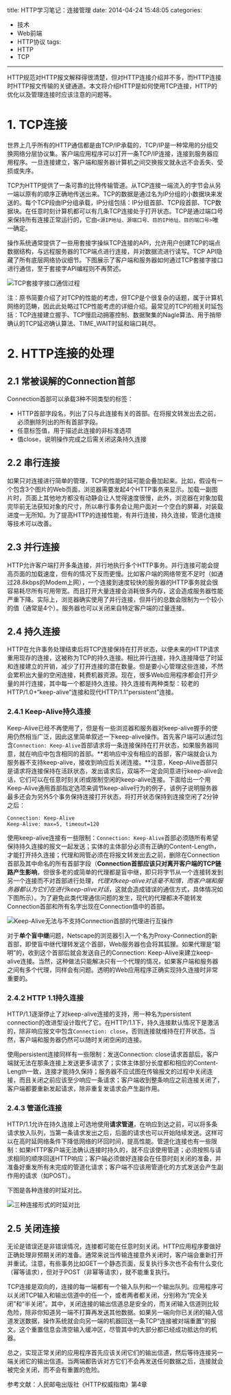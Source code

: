 title: HTTP学习笔记：连接管理
date: 2014-04-24 15:48:05
categories:
- 技术
- Web前端
- HTTP协议
tags:
- HTTP
- TCP
---
HTTP规范对HTTP报文解释得很清楚，但对HTTP连接介绍并不多，而HTTP连接时HTTP报文传输的关键通道。本文将介绍HTTP是如何使用TCP连接，HTTP的优化以及管理连接时应该注意的问题等。

<!-- more -->

# 1. TCP连接

世界上几乎所有的HTTP通信都是由TCP/IP承载的，TCP/IP是一种常用的分组交换网络分层协议集。客户端应用程序可以打开一条TCP/IP连接，连接到服务器应用程序。一旦连接建立，客户端和服务器计算机之间交换报文就永远不会丢失、受损或失序。

TCP为HTTP提供了一条可靠的比特传输管道。从TCP连接一端流入的字节会从另一端以原有的顺序正确地传送出来。TCP的数据是通过名为IP分组的小数据块来发送的。每个TCP段由IP分组承载，IP分组包括：IP分组首部、TCP段首部、TCP数据块。在任意时刻计算机都可以有几条TCP连接处于打开状态。TCP是通过端口号来保持所有连接正常运行的，它由`<源IP地址、源端口号、目的IP地址、目的端口号>`唯一确定。

操作系统通常提供了一些用套接字操纵TCP连接的API，允许用户创建TCP的端点数据结构，与远程服务器的TCP端点进行连接，并对数据流进行读写。TCP API隐藏了所有底层网络协议细节。下图展示了客户端和服务器如何通过TCP套接字接口进行通信，至于套接字API编程则不再赘述。

![TCP套接字接口通信过程](https://raytaylorlin-blog.oss-cn-shenzhen.aliyuncs.com/image/HTTP/TCP%E5%A5%97%E6%8E%A5%E5%AD%97%E6%8E%A5%E5%8F%A3%E9%80%9A%E4%BF%A1%E8%BF%87%E7%A8%8B.jpg)

注：原书简要介绍了对TCP的性能的考虑，但TCP是个很复杂的话题，属于计算机网络的范畴，因此此处略过TCP性能考虑的详细介绍。最常见的TCP的相关时延包括：TCP连接建立握手、TCP慢启动拥塞控制、数据聚集的Nagle算法、用于捎带确认的TCP延迟确认算法、TIME_WAIT时延和端口耗尽。

# 2. HTTP连接的处理

## 2.1 常被误解的Connection首部

Connection首部可以承载3种不同类型的标签：

* HTTP首部字段名，列出了只与此连接有关的首部。在将报文转发出去之前，必须删除列出的所有首部字段。
* 任意标签值，用于描述此连接的非标准选项
* 值close，说明操作完成之后需关闭这条持久连接

## 2.2 串行连接

如果只对连接进行简单的管理，TCP的性能时延可能会叠加起来。比如，假设有一个包含3个图片的Web页面，浏览器需要发起4个HTTP事务来显示。加载一副图片时，页面上其他地方都没有动静会让人觉得速度很慢，此外，浏览器在对象加载完毕前无法获知对象的尺寸，所以串行事务会让用户面对一个空白的屏幕，对装载进度一无所知。为了提高HTTP的连接性能，有并行连接，持久连接，管道化连接等技术可以改善。

## 2.3 并行连接

HTTP允许客户端打开多条连接，并行地执行多个HTTP事务。并行连接可能会提高页面的加载速度，但有的情况下反而更慢。比如客户端的网络带宽不足时（如通过28.8kbps的Modem上网），一个连接到速度较快的服务器的HTTP事务就会很容易耗尽所有可用带宽。而且打开大量连接会消耗很多内存，这会造成服务器性能严重下降。实际上，浏览器确实使用了并行连接，但并行的总数会限制为一个较小的值（通常是4个）。服务器也可以关闭来自特定客户端的过量连接。

## 2.4 持久连接

HTTP在允许事务处理结束后将TCP连接保持在打开状态，以便未来的HTTP请求重用现存的连接，这被称为TCP的持久连接。相比并行连接，持久连接降低了时延和连接建立的开销，减少了打开连接的潜在数量。但是要小心管理这些连接，不然会累积出大量的空闲连接，耗费机器资源。现在，很多Web应用程序都会打开少量的并行连接，其中每一个都是持久连接。持久连接有两种类型：较老的HTTP/1.0+“keep-alive”连接和现代HTTP/1.1“persistent”连接。

### 2.4.1 Keep-Alive持久连接

Keep-Alive已经不再使用了，但是有一些浏览器和服务器对keep-alive握手的使用仍然相当广泛，因此这里简单叙述一下keep-alive操作。首先客户端可以通过包含`Connection: Keep-Alive`首部请求将一条连接保持在打开状态，如果服务器同意，就在响应中包含相同的首部。**若响应中没有相应的首部，客户端就会认为服务器不支持keep-alive，接收到响应后关闭连接。**注意，Keep-Alive首部只是请求将连接保持在活跃状态，发出请求后，双端不一定会同意进行keep-alive会话，它们可以在任意时刻关闭或限制空闲的keep-alive连接。下面给出一个用Keep-Alive通用首部指定选项来调节keep-alive行为的例子，该例子说明服务器最多还会为另外5个事务保持连接打开状态，将打开状态保持到连接空闲了2分钟之后：

    Connection: Keep-Alive
    Keep-Alive: max=5, timeout=120

使用keep-alive连接有一些限制：`Connection: Keep-Alive`首部必须随所有希望保持持久连接的报文一起发送；实体的主体部分必须有正确的Content-Length，才能打开持久连接；代理和网管必须在将报文转发出去之前，删除在Connection首部及其中命名的所有首部字段（**Connection首部应该只对离开客户端的TCP链路产生影响**，但很多老的或简单的代理都是盲中继，即只将字节从一个连接转发到另一个连接而不对首部进行处理，*代理对keep-alive对话毫不知情，而客户端和服务器都认为它们在进行keep-alive对话*，这就会造成错误的通信方式，具体情况如下图所示）。为了避免此类代理通信问题的发生，现代的代理都决不能转发Connection首部和所有名字出现在Connection值中的首部。

![Keep-Alive无法与不支持Connection首部的代理进行互操作](https://raytaylorlin-blog.oss-cn-shenzhen.aliyuncs.com/image/HTTP/Keep-Alive%E6%97%A0%E6%B3%95%E4%B8%8E%E4%B8%8D%E6%94%AF%E6%8C%81Connection%E9%A6%96%E9%83%A8%E7%9A%84%E4%BB%A3%E7%90%86%E8%BF%9B%E8%A1%8C%E4%BA%92%E6%93%8D%E4%BD%9C.jpg)

对于**单个盲中继**问题，Netscape的浏览器引入一个名为Proxy-Connection的新首部，即使盲中继代理转发这个首部，Web服务器也会将其狐狸。如果代理是“聪明”的，收到这个首部后就会发送自己的Connection: Keep-Alive来建立keep-alive连接。当然，这种做法只能解决只有一个代理的情况，如果客户端和服务器之间有多个代理，同样会有问题。透明的Web应用程序正确实现持久连接时非常重要的。

### 2.4.2 HTTP 1.1持久连接

HTTP/1.1逐渐停止了对keep-alive连接的支持，用一种名为persistent connection的改进型设计取代了它。在HTTP/1.1下，持久连接默认情况下是激活的，除非响应报文中包含`Connection: close`，否则连接就维持在打开状态。当然，客户端和服务器仍然可以随时关闭空闲的连接。

使用persistent连接同样有一些限制：发送Connection: close请求首部后，客户端就无法在那条连接上发送更多请求了；实体主体部分长度都和相应的Content-Length一致，连接才能持久保持；服务器不应试图在传输报文的过程中关闭连接，而且关闭之前应该至少响应一条请求；客户端收到整条响应之前连接关闭了，客户端都要重新发起请求，除非重复发请求会产生副作用。

### 2.4.3 管道化连接

HTTP/1.1允许在持久连接上可选地使用**请求管道**，在响应到达之前，可以将多条请求放入队列，当第一条请求发出之后，后面的请求也可以开始陆续发送。这样可以在高时延网络条件下降低网络的环回时间，提高性能。管道化连接也有一些限制：如果HTTP客户端无法确认连接时持久的，就不应该使用管道；必须按照与请求相同的顺序回送HTTP响应；客户端必须做好连接会在任意时刻关闭的准备，并准备好重发所有未完成的管道化请求；客户端不应该用管道化的方式发送会产生副作用的请求（如POST）。

下图是各种连接的时延对比。

![三种连接形式的时延对比](https://raytaylorlin-blog.oss-cn-shenzhen.aliyuncs.com/image/HTTP/%E4%B8%89%E7%A7%8D%E8%BF%9E%E6%8E%A5%E5%BD%A2%E5%BC%8F%E7%9A%84%E6%97%B6%E5%BB%B6%E5%AF%B9%E6%AF%94.jpg)

## 2.5 关闭连接

无论是错误还是非错误情况，连接都可能在任意时刻关闭。HTTP应用程序要做好正确处理非预期关闭的准备。通常来说当传输连接意外关闭时，客户端会重新打开并重试。注意，有些事务比如GET一个静态页面，反复执行多次也不会有什么变化（幂等请求），但对于POST（非幂等请求），就不能重复执行。

TCP连接是双向的，连接的每一端都有一个输入队列和一个输出队列。应用程序可以关闭TCP输入和输出信道中的任一个，或者两者都关闭，分别称为“完全关闭”和“半关闭”。其中，关闭连接的输出信道总是安全的，而关闭输入信道则比较危险，除非你知道另一端不打算再发送其他数据。如果另一端向你已关闭的输入信道发送数据，操作系统就会向另一端的机器回送一条TCP“连接被对端重置”的报文。这个重置信息会清空输入缓冲区，尽管其中的大部分都已经成功抵达你的机器。

总之，实现正常关闭的应用程序首先应该关闭它们的输出信道，然后等待连接另一端关闭它的输出信道。当两端都告诉对方它们不会再发送任何数据之后，连接就会被完全关闭，而不会有重置的危险。

参考文献：人民邮电出版社《HTTP权威指南》第4章